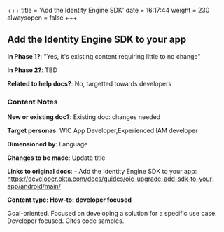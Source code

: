 +++
title = 'Add the Identity Engine SDK'
date = 16:17:44
weight = 230
alwaysopen = false
+++

## Add the Identity Engine SDK to your app

**In Phase 1?**: "Yes, it's existing content requiring little to no change"

**In Phase 2?**: TBD

**Related to help docs?**: No, targetted towards developers



### Content Notes

**New or existing doc?**: Existing doc: changes needed

**Target personas**: WIC App Developer,Experienced IAM developer

**Dimensioned by**: Language

**Changes to be made**: Update title

**Links to original docs**: - Add the Identity Engine SDK to your app: https://developer.okta.com/docs/guides/oie-upgrade-add-sdk-to-your-app/android/main/

**Content type: How-to: developer focused**

Goal-oriented. Focused on developing a solution for a specific use case. Developer focused. Cites code samples.


